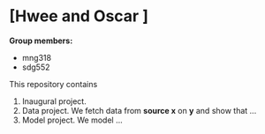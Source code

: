 # \[Hwee and Oscar \]

**Group members:**
- mng318
- sdg552


This repository contains  
1. Inaugural project. 
2. Data project. We fetch data from **source x** on **y** and show that ...
3. Model project. We model ...
